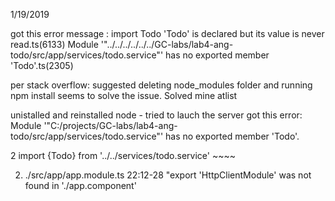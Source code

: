 1/19/2019

got this error message : 
import Todo
'Todo' is declared but its value is never read.ts(6133)
Module '"../../../../../../GC-labs/lab4-ang-todo/src/app/services/todo.service"' has no exported member 'Todo'.ts(2305)

per stack overflow: 
 suggested deleting node_modules folder and running npm install seems to solve the issue. Solved mine atlist 

 unistalled and reinstalled node - tried to lauch the server got this error:
 Module '"C:/projects/GC-labs/lab4-ang-todo/src/app/services/todo.service"' has no exported member 'Todo'.

2 import {Todo} from '../../services/todo.service'
          ~~~~

2. ./src/app/app.module.ts 22:12-28
"export 'HttpClientModule' was not found in './app.component' 
